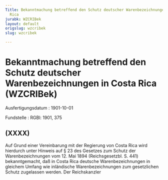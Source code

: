 ```yaml
---
Title: Bekanntmachung betreffend den Schutz deutscher Warenbezeichnungen in Costa
  Rica
jurabk: WZCRIBek
layout: default
origslug: wzcribek
slug: wzcribek

---
```


# Bekanntmachung betreffend den Schutz deutscher Warenbezeichnungen in Costa Rica (WZCRIBek)

Ausfertigungsdatum
:   1901-10-01

Fundstelle
:   RGBl: 1901, 375

## (XXXX)

Auf Grund einer Vereinbarung mit der Regierung von Costa Rica wird
hierdurch unter Hinweis auf § 23 des Gesetzes zum Schutz der
Warenbezeichnungen vom 12. Mai 1894 (Reichsgesetzbl. S. 441)
bekanntgemacht, daß in Costa Rica deutsche Warenbezeichnungen in
gleichem Umfang wie inländische Warenbezeichnungen zum gesetzlichen
Schutz zugelassen werden.
Der Reichskanzler

